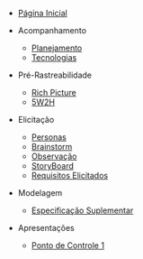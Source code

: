 - [Página Inicial](/)


- Acompanhamento
  - [Planejamento](./acompanhamento/planejamento.md)
  - [Tecnologias](./tecnologias/tecnologias.md)

- Pré-Rastreabilidade
  - [Rich Picture](./pre-rastreabilidade/richPicture.md)
  - [5W2H](./pre-rastreabilidade/5w2h.md)

- Elicitação
  - [Personas](./elicitacao/personas.md)
  - [Brainstorm](./elicitacao/brainstorm.md)
  - [Observação](./elicitacao/observacao.md)
  - [StoryBoard](./elicitacao/storyboard.md)
  - [Requisitos Elicitados](./elicitacao/requisitos_elicitados.md)

- Modelagem
  - [Especificação Suplementar](./modelagem/especificacao_suplementar.md)

- Apresentações
  - [Ponto de Controle 1](./apresentacoes/ponto_controle_1.md)

<!-- - [Priorização](#)


- [Análise](#)

- [Pós-Rastreabilidade](#) -->
